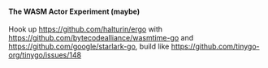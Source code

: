 #### The WASM Actor Experiment (maybe)

Hook up https://github.com/halturin/ergo with https://github.com/bytecodealliance/wasmtime-go and https://github.com/google/starlark-go, build like https://github.com/tinygo-org/tinygo/issues/148
